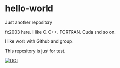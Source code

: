 # hello-world
Just another repository

  fx2003 here, I like C, C++, FORTRAN, Cuda and so on.
  
  I like work with Github and group.

  This repository is just for test.

  [![DOI](https://zenodo.org/badge/22783/fx2003/hello-world.svg)](https://zenodo.org/badge/latestdoi/22783/fx2003/hello-world)
